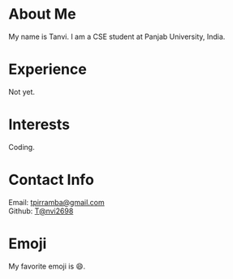 # About Me
My name is Tanvi. I am a CSE student at Panjab University, India. 
# Experience
Not yet. 
# Interests
Coding. 
# Contact Info
Email: [tpirramba@gmail.com](mailto:tpirramba@gmail.com)   
Github: [T@nvi2698](https://github.com/T@nvi2698)
# Emoji
My favorite emoji is :smile:.